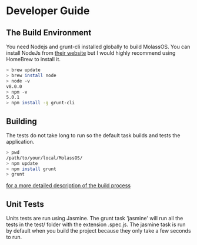 # Developer Guide

## The Build Environment

You need Nodejs and grunt-cli installed globally to build MolassOS. You can install NodeJs from [their website](https://nodejs.org/en/) but I would highly recommend using HomeBrew to install it.

```bash
> brew update
> brew install node
> node -v
v8.0.0
> npm -v
5.0.1
> npm install -g grunt-cli
```

## Building

The tests do not take long to run so the default task builds and tests the application.

```bash
> pwd
/path/to/your/local/MolassOS/
> npm update 
> npm install grunt 
> grunt
```

[for a more detailed description of the build process](//building-developer-guidebuildingmd.md)

## Unit Tests

Units tests are run using Jasmine. The grunt task 'jasmine' will run all the tests in the test/ folder with the extension .spec.js. The jasmine task is run by default when you build the project because they only take a few seconds to run.

